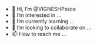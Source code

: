 - 👋 Hi, I’m @VIGNESHPssce
- 👀 I’m interested in ...
- 🌱 I’m currently learning ...
- 💞️ I’m looking to collaborate on ...
- 📫 How to reach me ...

<!---
VIGNESHPssce/VIGNESHPssce is a ✨ special ✨ repository because its `README.md` (this file) appears on your GitHub profile.
You can click the Preview link to take a look at your changes.
--->
